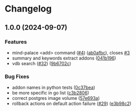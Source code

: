 # Changelog

## 1.0.0 (2024-09-07)


### Features

* mind-palace &lt;add&gt; command ([#4](https://github.com/LashaJini/mind-palace/issues/4)) ([ab0afbc](https://github.com/LashaJini/mind-palace/commit/ab0afbc14a02aa5160eda4409cfd715535776e08)), closes [#3](https://github.com/LashaJini/mind-palace/issues/3)
* summary and keywords extract addons ([041b196](https://github.com/LashaJini/mind-palace/commit/041b1963914fb6008511008b4f7f3f9c21fa9f31))
* vdb search ([#32](https://github.com/LashaJini/mind-palace/issues/32)) ([9b6702c](https://github.com/LashaJini/mind-palace/commit/9b6702cb3d442cf31054d67fe0e7bc79b789117d))


### Bug Fixes

* addon names in python tests ([0c37bea](https://github.com/LashaJini/mind-palace/commit/0c37bea128680fdc7df8e91c9377cf4891a8c340))
* be more specific in go list ([c3b2806](https://github.com/LashaJini/mind-palace/commit/c3b28066f034bc7aca9bd5ef1e699d5ad0789404))
* correct postgres image volume ([57e693a](https://github.com/LashaJini/mind-palace/commit/57e693aaec03debd711ecba174bbf06cb29ea0d8))
* rollback actions on default action failure ([#29](https://github.com/LashaJini/mind-palace/issues/29)) ([e3b98c2](https://github.com/LashaJini/mind-palace/commit/e3b98c2fb44b62fabeb0ed3fe54b9d53237dcf1a))
